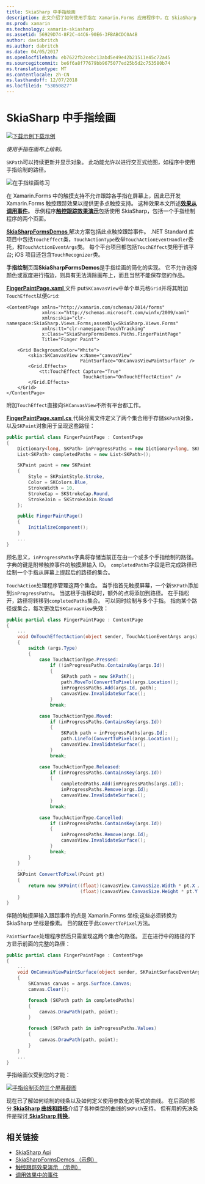 ```yaml
---
title: SkiaSharp 中手指绘画
description: 此文介绍了如何使用手指在 Xamarin.Forms 应用程序中，在 SkiaSharp 画布上绘制，此示例代码进行了演示。
ms.prod: xamarin
ms.technology: xamarin-skiasharp
ms.assetid: 56929D74-8F2C-44C6-90E6-3FBABCDC0A4B
author: davidbritch
ms.author: dabritch
ms.date: 04/05/2017
ms.openlocfilehash: eb7622fb2cebc13abd5e49e42b21511e45c72a45
ms.sourcegitcommit: be6f6a8f77679bb9675077ed25b5d2c753580b74
ms.translationtype: MT
ms.contentlocale: zh-CN
ms.lasthandoff: 12/07/2018
ms.locfileid: "53050827"
---
```

# <a name="finger-painting-in-skiasharp"></a>SkiaSharp 中手指绘画

[![下载示例](~/media/shared/download.png)下载示例](https://developer.xamarin.com/samples/xamarin-forms/SkiaSharpForms/Demos/)

_使用手指在画布上绘制。_

`SKPath`可以持续更新并显示对象。 此功能允许以进行交互式绘图，如程序中使用手指绘制的路径。

![](finger-paint-images/fingerpaintsample.png "在手指绘画练习")

在 Xamarin.Forms 中的触摸支持不允许跟踪各手指在屏幕上，因此已开发 Xamarin.Forms 触控跟踪效果以提供更多点触控支持。 这种效果本文所述[**效果从调用事件**](~/xamarin-forms/app-fundamentals/effects/touch-tracking.md)。 示例程序[**触控跟踪效果演示**](https://developer.xamarin.com/samples/xamarin-forms/Effects/TouchTrackingEffectDemos/)包括使用 SkiaSharp，包括一个手指绘制程序的两个页面。

[ **SkiaSharpFormsDemos** ](https://developer.xamarin.com/samples/xamarin-forms/SkiaSharpForms/Demos/)解决方案包括此点触控跟踪事件。 .NET Standard 库项目中包括`TouchEffect`类，`TouchActionType`枚举`TouchActionEventHandler`委托，和`TouchActionEventArgs`类。 每个平台项目都包括`TouchEffect`类用于该平台; iOS 项目还包含`TouchRecognizer`类。

**手指绘制**页面**SkiaSharpFormsDemos**是手指绘画的简化的实现。 它不允许选择颜色或宽度进行描边，则具有无法清除画布上，而且当然不能保存您的作品。

[ **FingerPaintPage.xaml** ](https://github.com/xamarin/xamarin-forms-samples/blob/master/SkiaSharpForms/Demos/Demos/SkiaSharpFormsDemos/LinesAndPaths/FingerPaintPage.xaml)文件 put`SKCanvasView`中单个单元格`Grid`并将其附加`TouchEffect`以便`Grid`:

```xaml
<ContentPage xmlns="http://xamarin.com/schemas/2014/forms"
             xmlns:x="http://schemas.microsoft.com/winfx/2009/xaml"
             xmlns:skia="clr-namespace:SkiaSharp.Views.Forms;assembly=SkiaSharp.Views.Forms"
             xmlns:tt="clr-namespace:TouchTracking"
             x:Class="SkiaSharpFormsDemos.Paths.FingerPaintPage"
             Title="Finger Paint">

    <Grid BackgroundColor="White">
        <skia:SKCanvasView x:Name="canvasView"
                           PaintSurface="OnCanvasViewPaintSurface" />
        <Grid.Effects>
            <tt:TouchEffect Capture="True"
                            TouchAction="OnTouchEffectAction" />
        </Grid.Effects>
    </Grid>
</ContentPage>
```

附加`TouchEffect`直接向`SKCanvasView`不所有平台都工作。

[ **FingerPaintPage.xaml.cs** ](https://github.com/xamarin/xamarin-forms-samples/blob/master/SkiaSharpForms/Demos/Demos/SkiaSharpFormsDemos/LinesAndPaths/FingerPaintPage.xaml.cs)代码分离文件定义了两个集合用于存储`SKPath`对象，以及`SKPaint`对象用于呈现这些路径：

```csharp
public partial class FingerPaintPage : ContentPage
{
    Dictionary<long, SKPath> inProgressPaths = new Dictionary<long, SKPath>();
    List<SKPath> completedPaths = new List<SKPath>();

    SKPaint paint = new SKPaint
    {
        Style = SKPaintStyle.Stroke,
        Color = SKColors.Blue,
        StrokeWidth = 10,
        StrokeCap = SKStrokeCap.Round,
        StrokeJoin = SKStrokeJoin.Round
    };

    public FingerPaintPage()
    {
        InitializeComponent();
    }
    ...
}
```

顾名思义，`inProgressPaths`字典将存储当前正在由一个或多个手指绘制的路径。 字典的键是附带触控事件的触摸屏输入 ID。 `completedPaths`字段是已完成路径已绘制一个手指从屏幕上提起后的路径的集合。

`TouchAction`处理程序管理这两个集合。 当手指首先触摸屏幕，一个新`SKPath`添加到`inProgressPaths`。 当这根手指移动时，额外的点将添加到路径。 在手指松开，路径将转移到`completedPaths`集合。 可以同时绘制与多个手指。 指向某个路径或集合，每次更改后`SKCanvasView`失效：

```csharp
public partial class FingerPaintPage : ContentPage
{
    ...
    void OnTouchEffectAction(object sender, TouchActionEventArgs args)
    {
        switch (args.Type)
        {
            case TouchActionType.Pressed:
                if (!inProgressPaths.ContainsKey(args.Id))
                {
                    SKPath path = new SKPath();
                    path.MoveTo(ConvertToPixel(args.Location));
                    inProgressPaths.Add(args.Id, path);
                    canvasView.InvalidateSurface();
                }
                break;

            case TouchActionType.Moved:
                if (inProgressPaths.ContainsKey(args.Id))
                {
                    SKPath path = inProgressPaths[args.Id];
                    path.LineTo(ConvertToPixel(args.Location));
                    canvasView.InvalidateSurface();
                }
                break;

            case TouchActionType.Released:
                if (inProgressPaths.ContainsKey(args.Id))
                {
                    completedPaths.Add(inProgressPaths[args.Id]);
                    inProgressPaths.Remove(args.Id);
                    canvasView.InvalidateSurface();
                }
                break;

            case TouchActionType.Cancelled:
                if (inProgressPaths.ContainsKey(args.Id))
                {
                    inProgressPaths.Remove(args.Id);
                    canvasView.InvalidateSurface();
                }
                break;
        }
    }
    ...
    SKPoint ConvertToPixel(Point pt)
    {
        return new SKPoint((float)(canvasView.CanvasSize.Width * pt.X / canvasView.Width),
                           (float)(canvasView.CanvasSize.Height * pt.Y / canvasView.Height));
    }
}
```

伴随的触摸屏输入跟踪事件的点是 Xamarin.Forms 坐标;这些必须转换为 SkiaSharp 坐标是像素。 目的就在于此`ConvertToPixel`方法。

`PaintSurface`处理程序然后只需呈现这两个集合的路径。 正在进行中的路径的下方显示前面的完整的路径：

```csharp
public partial class FingerPaintPage : ContentPage
{
    ...
    void OnCanvasViewPaintSurface(object sender, SKPaintSurfaceEventArgs args)
    {
        SKCanvas canvas = args.Surface.Canvas;
        canvas.Clear();

        foreach (SKPath path in completedPaths)
        {
            canvas.DrawPath(path, paint);
        }

        foreach (SKPath path in inProgressPaths.Values)
        {
            canvas.DrawPath(path, paint);
        }
    }
    ...
}
```

手指绘画仅受到您的才能：

[![](finger-paint-images/fingerpaint-small.png "手指绘制页的三个屏幕截图")](finger-paint-images/fingerpaint-large.png#lightbox "的手指绘制页的三个屏幕截图")

现在已了解如何绘制的线条以及如何定义使用参数化的等式的曲线。 在后面的部分[ **SkiaSharp 曲线和路径**](../curves/index.md)介绍了各种类型的曲线的`SKPath`支持。 但有用的先决条件是探讨[ **SkiaSharp 转换**](../transforms/index.md)。

## <a name="related-links"></a>相关链接

- [SkiaSharp Api](https://docs.microsoft.com/dotnet/api/skiasharp)
- [SkiaSharpFormsDemos （示例）](https://developer.xamarin.com/samples/xamarin-forms/SkiaSharpForms/Demos/)
- [触控跟踪效果演示 （示例）](https://developer.xamarin.com/samples/xamarin-forms/Effects/TouchTrackingEffectDemos/)
- [调用效果中的事件](~/xamarin-forms/app-fundamentals/effects/touch-tracking.md)
